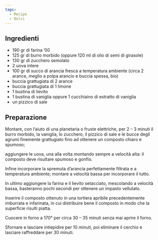 ```yaml
---
tags:
  - Recipe
  - Dolci
---
```

## Ingredienti

-   190 gr di farina ’00
-   125 gr di burro morbido (oppure 120 ml di olio di semi di girasole)
-   130 gr di zucchero semolato
-   2 uova intere
-   100 gr di succo di arancia fresca a temperatura ambiente (circa 2 arance, meglio a polpa arancio e buccia spessa, bio)
-   buccia grattugiata di 2 arance
-   buccia grattugiata di 1 limone
-   1 bustina di lievito
-   1 bustina di vaniglia oppure 1 cucchiaino di estratto di vaniglia
-   un pizzico di sale

## Preparazione

Montare, con l’aiuto di una planetaria o fruste elettriche, per 2 – 3 minuti il burro morbido, la vaniglia, lo zucchero, il pizzico di sale e le bucce degli agrumi finemente grattugiato fino ad ottenere un composto chiaro e spumoso;

aggiungere le uova, una alla volta montando sempre a velocità alta: il composto deve risultare spumoso e gonfio.

Infine incorporare la spremuta d’arancia perfettamente filtrata e a temperatura ambiente; montare a velocità bassa per incorporare il tutto.

In ultimo aggiungere la farina e il lievito setacciato, mescolando a velocità bassa, basteranno pochi secondi per ottenere un impasto vellutato.

Inserire il composto ottenuto in una tortiera apribile precedentemente imburrata e infarinata, in cui distribuire bene il composto in modo che la superficie risulti piatta.

Cuocere in forno a 170° per circa 30 – 35 minuti senza mai aprire il forno.

Sfornare e lasciare intiepidire per 10 minuti, poi eliminare il cerchio e lasciare raffreddare per 30 minuti.